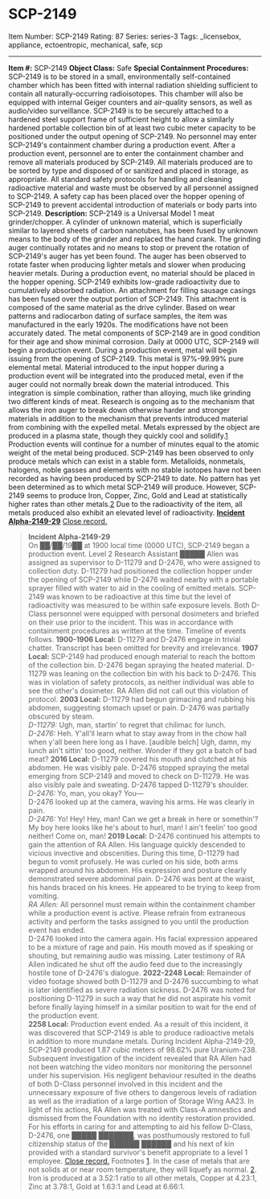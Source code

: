 # SCP-2149
Item Number: SCP-2149
Rating: 87
Series: series-3
Tags: _licensebox, appliance, ectoentropic, mechanical, safe, scp

---

  
**Item #:** SCP-2149 
**Object Class:** Safe
**Special Containment Procedures:** SCP-2149 is to be stored in a small, environmentally self-contained chamber which has been fitted with internal radiation shielding sufficient to contain all naturally-occurring radioisotopes. This chamber will also be equipped with internal Geiger counters and air-quality sensors, as well as audio/video surveillance.
SCP-2149 is to be securely attached to a hardened steel support frame of sufficient height to allow a similarly hardened portable collection bin of at least two cubic meter capacity to be positioned under the output opening of SCP-2149. No personnel may enter SCP-2149's containment chamber during a production event. After a production event, personnel are to enter the containment chamber and remove all materials produced by SCP-2149. All materials produced are to be sorted by type and disposed of or sanitized and placed in storage, as appropriate.
All standard safety protocols for handling and cleaning radioactive material and waste must be observed by all personnel assigned to SCP-2149. A safety cap has been placed over the hopper opening of SCP-2149 to prevent accidental introduction of materials or body parts into SCP-2149.
**Description:** SCP-2149 is a Universal Model 1 meat grinder/chopper. A cylinder of unknown material, which is superficially similar to layered sheets of carbon nanotubes, has been fused by unknown means to the body of the grinder and replaced the hand crank. The grinding auger continually rotates and no means to stop or prevent the rotation of SCP-2149's auger has yet been found. The auger has been observed to rotate faster when producing lighter metals and slower when producing heavier metals. During a production event, no material should be placed in the hopper opening. SCP-2149 exhibits low-grade radioactivity due to cumulatively absorbed radiation.
An attachment for filling sausage casings has been fused over the output portion of SCP-2149. This attachment is composed of the same material as the drive cylinder. Based on wear patterns and radiocarbon dating of surface samples, the item was manufactured in the early 1920s. The modifications have not been accurately dated. The metal components of SCP-2149 are in good condition for their age and show minimal corrosion.
Daily at 0000 UTC, SCP-2149 will begin a production event. During a production event, metal will begin issuing from the opening of SCP-2149. This metal is 97%-99.99% pure elemental metal. Material introduced to the input hopper during a production event will be integrated into the produced metal, even if the auger could not normally break down the material introduced. This integration is simple combination, rather than alloying, much like grinding two different kinds of meat. Research is ongoing as to the mechanism that allows the iron auger to break down otherwise harder and stronger materials in addition to the mechanism that prevents introduced material from combining with the expelled metal. Metals expressed by the object are produced in a plasma state, though they quickly cool and solidify.[1](javascript:;)
Production events will continue for a number of minutes equal to the atomic weight of the metal being produced. SCP-2149 has been observed to only produce metals which can exist in a stable form. Metalloids, nonmetals, halogens, noble gasses and elements with no stable isotopes have not been recorded as having been produced by SCP-2149 to date.
No pattern has yet been determined as to which metal SCP-2149 will produce. However, SCP-2149 seems to produce Iron, Copper, Zinc, Gold and Lead at statistically higher rates than other metals.[2](javascript:;) Due to the radioactivity of the item, all metals produced also exhibit an elevated level of radioactivity.
[**Incident Alpha-2149-29**](javascript:;)
[Close record.](javascript:;)
> **Incident Alpha-2149-29**  
>  On ██/██/19██ at 1900 local time (0000 UTC), SCP-2149 began a production event. Level 2 Research Assistant █████ Allen was assigned as supervisor to D-11279 and D-2476, who were assigned to collection duty. D-11279 had positioned the collection hopper under the opening of SCP-2149 while D-2476 waited nearby with a portable sprayer filled with water to aid in the cooling of emitted metals. SCP-2149 was known to be radioactive at this time but the level of radioactivity was measured to be within safe exposure levels. Both D-Class personnel were equipped with personal dosimeters and briefed on their use prior to the incident. This was in accordance with containment procedures as written at the time. Timeline of events follows.
> **1900-1906 Local:** D-11279 and D-2476 engage in trivial chatter. Transcript has been omitted for brevity and irrelevance.
> **1907 Local:** SCP-2149 had produced enough material to reach the bottom of the collection bin. D-2476 began spraying the heated material. D-11279 was leaning on the collection bin with his back to D-2476. This was in violation of safety protocols, as neither individual was able to see the other's dosimeter. RA Allen did not call out this violation of protocol.
> **2003 Local:** D-11279 had begun grimacing and rubbing his abdomen, suggesting stomach upset or pain. D-2476 was partially obscured by steam.  
>  _D-11279:_ Ugh, man, startin' to regret that chilimac for lunch.  
>  _D-2476:_ Heh. Y'all'll learn what to stay away from in the chow hall when y'all been here long as I have. [audible belch] Ugh, damn, my lunch ain't sittin' too good, neither. Wonder if they got a batch of bad meat?
> **2016 Local:** D-11279 covered his mouth and clutched at his abdomen. He was visibly pale. D-2476 stopped spraying the metal emerging from SCP-2149 and moved to check on D-11279. He was also visibly pale and sweating. D-2476 tapped D-11279's shoulder.  
>  _D-2476:_ Yo, man, you okay? You—  
>  D-2476 looked up at the camera, waving his arms. He was clearly in pain.  
>  _D-2476:_ Yo! Hey! Hey, man! Can we get a break in here or somethin'? My boy here looks like he's about to hurl, man! I ain't feelin' too good neither! Come on, man!
> **2019 Local:** D-2476 continued his attempts to gain the attention of RA Allen. His language quickly descended to vicious invective and obscenities. During this time, D-11279 had begun to vomit profusely. He was curled on his side, both arms wrapped around his abdomen. His expression and posture clearly demonstrated severe abdominal pain. D-2476 was bent at the waist, his hands braced on his knees. He appeared to be trying to keep from vomiting.  
>  _RA Allen:_ All personnel must remain within the containment chamber while a production event is active. Please refrain from extraneous activity and perform the tasks assigned to you until the production event has ended.  
>  D-2476 looked into the camera again. His facial expression appeared to be a mixture of rage and pain. His mouth moved as if speaking or shouting, but remaining audio was missing. Later testimony of RA Allen indicated he shut off the audio feed due to the increasingly hostile tone of D-2476's dialogue.
> **2022-2248 Local:** Remainder of video footage showed both D-11279 and D-2476 succumbing to what is later identified as severe radiation sickness. D-2476 was noted for positioning D-11279 in such a way that he did not aspirate his vomit before finally laying himself in a similar position to wait for the end of the production event.  
>  **2258 Local:** Production event ended.
> As a result of this incident, it was discovered that SCP-2149 is able to produce radioactive metals in addition to more mundane metals. During Incident Alpha-2149-29, SCP-2149 produced 1.87 cubic meters of 98.62% pure Uranium-238.
> Subsequent investigation of the incident revealed that RA Allen had not been watching the video monitors nor monitoring the personnel under his supervision. His negligent behaviour resulted in the deaths of both D-Class personnel involved in this incident and the unnecessary exposure of five others to dangerous levels of radiation as well as the irradiation of a large portion of Storage Wing AA23. In light of his actions, RA Allen was treated with Class-A amnestics and dismissed from the Foundation with no identity restoration provided.
> For his efforts in caring for and attempting to aid his fellow D-Class, D-2476, one █████ ███████, was posthumously restored to full citizenship status of the ██████ ██████ and his next of kin provided with a standard survivor's benefit appropriate to a level 1 employee.
[Close record.](javascript:;)
Footnotes
[1](javascript:;). In the case of metals that are not solids at or near room temperature, they will liquefy as normal.
[2](javascript:;). Iron is produced at a 3.52:1 ratio to all other metals, Copper at 4.23:1, Zinc at 3.78:1, Gold at 1.63:1 and Lead at 6.66:1.